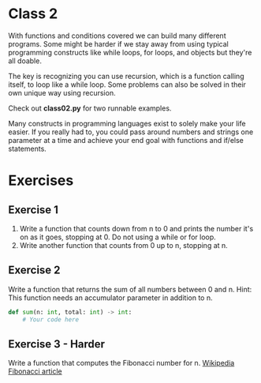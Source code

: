 # Class 2
With functions and conditions covered we can build many different programs. Some might be harder if we stay away from using typical programming constructs like while loops, for loops, and objects but they're all doable. 

The key is recognizing you can use recursion, which is a function calling itself, to loop like a while loop. Some problems can also be solved in their own unique way using recursion.

Check out **class02.py** for two runnable examples.

Many constructs in programming languages exist to solely make your life easier. If you really had to, you could pass around numbers and strings one parameter at a time and achieve your end goal with functions and if/else statements.

# Exercises
## Exercise 1
1. Write a function that counts down from n to 0 and prints the number it's on as it goes, stopping at 0. Do not using a while or for loop.
2. Write another function that counts from 0 up to n, stopping at n.

## Exercise 2
Write a function that returns the sum of all numbers between 0 and n.
Hint: This function needs an accumulator parameter in addition to n.
```python
def sum(n: int, total: int) -> int:
    # Your code here
```

## Exercise 3 - Harder
Write a function that computes the Fibonacci number for n.
[Wikipedia Fibonacci article](https://en.wikipedia.org/wiki/Fibonacci_number)